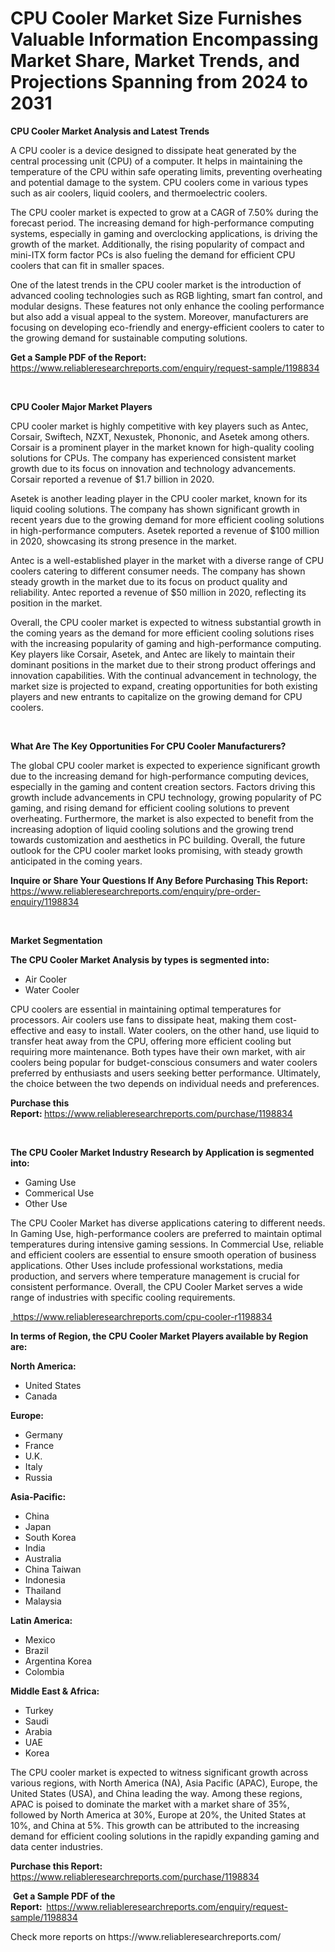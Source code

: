 <p><h1>CPU Cooler Market Size Furnishes Valuable Information Encompassing Market Share, Market Trends, and Projections Spanning from 2024 to 2031</h1></p><p><strong>CPU Cooler Market Analysis and Latest Trends</strong></p>
<p><p>A CPU cooler is a device designed to dissipate heat generated by the central processing unit (CPU) of a computer. It helps in maintaining the temperature of the CPU within safe operating limits, preventing overheating and potential damage to the system. CPU coolers come in various types such as air coolers, liquid coolers, and thermoelectric coolers.</p><p>The CPU cooler market is expected to grow at a CAGR of 7.50% during the forecast period. The increasing demand for high-performance computing systems, especially in gaming and overclocking applications, is driving the growth of the market. Additionally, the rising popularity of compact and mini-ITX form factor PCs is also fueling the demand for efficient CPU coolers that can fit in smaller spaces.</p><p>One of the latest trends in the CPU cooler market is the introduction of advanced cooling technologies such as RGB lighting, smart fan control, and modular designs. These features not only enhance the cooling performance but also add a visual appeal to the system. Moreover, manufacturers are focusing on developing eco-friendly and energy-efficient coolers to cater to the growing demand for sustainable computing solutions.</p></p>
<p><strong>Get a Sample PDF of the Report:&nbsp;</strong> <a href="https://www.reliableresearchreports.com/enquiry/request-sample/1198834">https://www.reliableresearchreports.com/enquiry/request-sample/1198834</a></p>
<p>&nbsp;</p>
<p><strong>CPU Cooler Major Market Players</strong></p>
<p><p>CPU cooler market is highly competitive with key players such as Antec, Corsair, Swiftech, NZXT, Nexustek, Phononic, and Asetek among others. Corsair is a prominent player in the market known for high-quality cooling solutions for CPUs. The company has experienced consistent market growth due to its focus on innovation and technology advancements. Corsair reported a revenue of $1.7 billion in 2020.</p><p>Asetek is another leading player in the CPU cooler market, known for its liquid cooling solutions. The company has shown significant growth in recent years due to the growing demand for more efficient cooling solutions in high-performance computers. Asetek reported a revenue of $100 million in 2020, showcasing its strong presence in the market.</p><p>Antec is a well-established player in the market with a diverse range of CPU coolers catering to different consumer needs. The company has shown steady growth in the market due to its focus on product quality and reliability. Antec reported a revenue of $50 million in 2020, reflecting its position in the market.</p><p>Overall, the CPU cooler market is expected to witness substantial growth in the coming years as the demand for more efficient cooling solutions rises with the increasing popularity of gaming and high-performance computing. Key players like Corsair, Asetek, and Antec are likely to maintain their dominant positions in the market due to their strong product offerings and innovation capabilities. With the continual advancement in technology, the market size is projected to expand, creating opportunities for both existing players and new entrants to capitalize on the growing demand for CPU coolers.</p></p>
<p>&nbsp;</p>
<p><strong>What Are The Key Opportunities For CPU Cooler Manufacturers?</strong></p>
<p><p>The global CPU cooler market is expected to experience significant growth due to the increasing demand for high-performance computing devices, especially in the gaming and content creation sectors. Factors driving this growth include advancements in CPU technology, growing popularity of PC gaming, and rising demand for efficient cooling solutions to prevent overheating. Furthermore, the market is also expected to benefit from the increasing adoption of liquid cooling solutions and the growing trend towards customization and aesthetics in PC building. Overall, the future outlook for the CPU cooler market looks promising, with steady growth anticipated in the coming years.</p></p>
<p><strong>Inquire or Share Your Questions If Any Before Purchasing This Report:</strong> <a href="https://www.reliableresearchreports.com/enquiry/pre-order-enquiry/1198834">https://www.reliableresearchreports.com/enquiry/pre-order-enquiry/1198834</a></p>
<p>&nbsp;</p>
<p><strong>Market Segmentation</strong></p>
<p><strong>The CPU Cooler Market Analysis by types is segmented into:</strong></p>
<p><ul><li>Air Cooler</li><li>Water Cooler</li></ul></p>
<p><p>CPU coolers are essential in maintaining optimal temperatures for processors. Air coolers use fans to dissipate heat, making them cost-effective and easy to install. Water coolers, on the other hand, use liquid to transfer heat away from the CPU, offering more efficient cooling but requiring more maintenance. Both types have their own market, with air coolers being popular for budget-conscious consumers and water coolers preferred by enthusiasts and users seeking better performance. Ultimately, the choice between the two depends on individual needs and preferences.</p></p>
<p><strong>Purchase this Report:&nbsp;</strong><a href="https://www.reliableresearchreports.com/purchase/1198834">https://www.reliableresearchreports.com/purchase/1198834</a></p>
<p>&nbsp;</p>
<p><strong>The CPU Cooler Market Industry Research by Application is segmented into:</strong></p>
<p><ul><li>Gaming Use</li><li>Commerical Use</li><li>Other Use</li></ul></p>
<p><p>The CPU Cooler Market has diverse applications catering to different needs. In Gaming Use, high-performance coolers are preferred to maintain optimal temperatures during intensive gaming sessions. In Commercial Use, reliable and efficient coolers are essential to ensure smooth operation of business applications. Other Uses include professional workstations, media production, and servers where temperature management is crucial for consistent performance. Overall, the CPU Cooler Market serves a wide range of industries with specific cooling requirements.</p></p>
<p><a href="https://www.reliableresearchreports.com/cpu-cooler-r1198834">&nbsp;https://www.reliableresearchreports.com/cpu-cooler-r1198834</a></p>
<p><strong>In terms of Region, the CPU Cooler Market Players available by Region are:</strong></p>
<p>
    <p> <strong> North America: </strong>
        <ul>
            <li>United States</li>
            <li>Canada</li>
        </ul>
        </p> 
    <p> <strong> Europe: </strong>
        <ul>
            <li>Germany</li>
            <li>France</li>
            <li>U.K.</li>
            <li>Italy</li>
            <li>Russia</li>
        </ul>
        </p> 
    <p> <strong> Asia-Pacific: </strong>
        <ul>
            <li>China</li>
            <li>Japan</li>
            <li>South Korea</li>
            <li>India</li>
            <li>Australia</li>
            <li>China Taiwan</li>
            <li>Indonesia</li>
            <li>Thailand</li>
            <li>Malaysia</li>
        </ul>
        </p> 
    <p> <strong> Latin America: </strong>
        <ul>
            <li>Mexico</li>
            <li>Brazil</li>
            <li>Argentina Korea</li>
            <li>Colombia</li>
        </ul>
        </p> 
    <p> <strong> Middle East & Africa: </strong>
        <ul>
            <li>Turkey</li>
            <li>Saudi</li>
            <li>Arabia</li>
            <li>UAE</li>
            <li>Korea</li>
        </ul>
    </p>
    </p>
<p><p>The CPU cooler market is expected to witness significant growth across various regions, with North America (NA), Asia Pacific (APAC), Europe, the United States (USA), and China leading the way. Among these regions, APAC is poised to dominate the market with a market share of 35%, followed by North America at 30%, Europe at 20%, the United States at 10%, and China at 5%. This growth can be attributed to the increasing demand for efficient cooling solutions in the rapidly expanding gaming and data center industries.</p></p>
<p><strong>Purchase this Report: </strong><a href="https://www.reliableresearchreports.com/purchase/1198834">https://www.reliableresearchreports.com/purchase/1198834</a></p>
<p>&nbsp;<strong>Get a Sample PDF of the Report:&nbsp;&nbsp;</strong><a href="https://www.reliableresearchreports.com/enquiry/request-sample/1198834">https://www.reliableresearchreports.com/enquiry/request-sample/1198834</a></p>
<p><strong></strong></p>
<p>Check more reports on https://www.reliableresearchreports.com/</p>